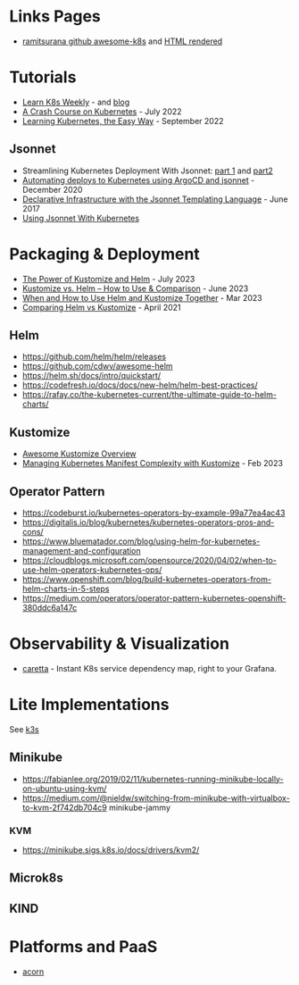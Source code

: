 # Links Pages
- [ramitsurana github awesome-k8s](https://github.com/ramitsurana/awesome-kubernetes) and [HTML rendered](https://ramitsurana.gitbook.io/awesome-kubernetes/docs)

# Tutorials
- [Learn K8s Weekly](https://learnk8s.io/issues/) - and [blog](https://learnk8s.io/blog)
- [A Crash Course on Kubernetes](https://blog.gruntwork.io/a-crash-course-on-kubernetes-a96c3891ad82) - July 2022
- [Learning Kubernetes, the Easy Way](https://medium.com/towards-data-science/learn-kubernetes-the-easy-way-d1cfa460c013) - September 2022

## Jsonnet
- Streamlining Kubernetes Deployment With Jsonnet: [part 1](https://brian-candler.medium.com/streamlining-kubernetes-application-deployment-with-jsonnet-711e15e9c665) and [part2](https://brian-candler.medium.com/streamlining-kubernetes-application-deployment-with-jsonnet-part-2-46927b189953)
- [Automating deploys to Kubernetes using ArgoCD and jsonnet](https://www.bekk.christmas/post/2020/16/automating-deploys-to-kubernetes-using-argocd-and-jsonnet) - December 2020
- [Declarative Infrastructure with the Jsonnet Templating Language](https://www.databricks.com/blog/2017/06/26/declarative-infrastructure-jsonnet-templating-language.html) - June 2017
- [Using Jsonnet With Kubernetes](https://jsonnet.org/articles/kubernetes.html)

# Packaging & Deployment
- [The Power of Kustomize and Helm](https://brentgruber.com/posts/kustomize_and_helm/) - July 2023
- [Kustomize vs. Helm – How to Use & Comparison](https://spacelift.io/blog/kustomize-vs-helm) - June 2023 
- [When and How to Use Helm and Kustomize Together](https://trstringer.com/helm-kustomize/) - Mar 2023
- [Comparing Helm vs Kustomize](https://www.harness.io/blog/helm-vs-kustomize) - April 2021

## Helm
- https://github.com/helm/helm/releases
- https://github.com/cdwv/awesome-helm
- https://helm.sh/docs/intro/quickstart/ 
- https://codefresh.io/docs/docs/new-helm/helm-best-practices/
- https://rafay.co/the-kubernetes-current/the-ultimate-guide-to-helm-charts/

## Kustomize
- [Awesome Kustomize Overview](https://www.trackawesomelist.com/aabouzaid/awesome-kustomize/readme/)
- [Managing Kubernetes Manifest Complexity with Kustomize](https://code.tubitv.com/managing-kubernetes-manifest-complexity-with-kustomize-b172346a805a) - Feb 2023

## Operator Pattern
- https://codeburst.io/kubernetes-operators-by-example-99a77ea4ac43
- https://digitalis.io/blog/kubernetes/kubernetes-operators-pros-and-cons/
- https://www.bluematador.com/blog/using-helm-for-kubernetes-management-and-configuration
- https://cloudblogs.microsoft.com/opensource/2020/04/02/when-to-use-helm-operators-kubernetes-ops/
- https://www.openshift.com/blog/build-kubernetes-operators-from-helm-charts-in-5-steps
- https://medium.com/operators/operator-pattern-kubernetes-openshift-380ddc6a147c


# Observability & Visualization
- [caretta](https://github.com/groundcover-com/caretta) - Instant K8s service dependency map, right to your Grafana.

# Lite Implementations

See [k3s](k3s/)

## Minikube
- https://fabianlee.org/2019/02/11/kubernetes-running-minikube-locally-on-ubuntu-using-kvm/
- https://medium.com/@nieldw/switching-from-minikube-with-virtualbox-to-kvm-2f742db704c9
minikube-jammy

### KVM
- https://minikube.sigs.k8s.io/docs/drivers/kvm2/

## Microk8s

## KIND

# Platforms and PaaS
- [acorn](https://acorn.io/)
